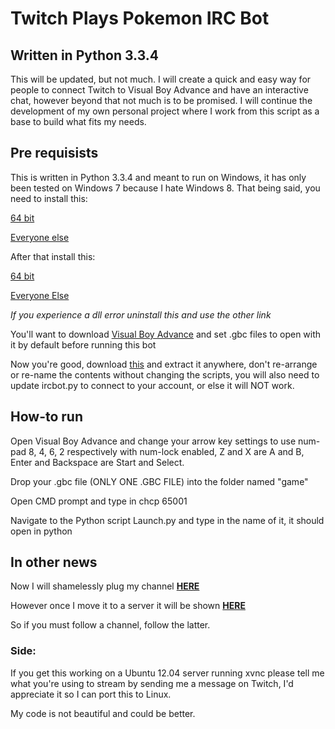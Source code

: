<h1>Twitch Plays Pokemon IRC Bot</h1>
<h2>Written in Python 3.3.4</h2>
<p>This will be updated, but not much.  I will create a quick and easy way for people to connect Twitch to Visual Boy Advance and have an interactive chat, however beyond that not much is to be promised.  I will continue the development of my own personal project where I work from this script as a base to build what fits my needs.</p>

<h2>Pre requisists</h2>
<p>This is written in Python 3.3.4 and meant to run on Windows, it has only been tested on Windows 7 because I hate Windows 8.  That being said, you need to install this:

<a href="http://www.python.org/ftp/python/3.3.4/python-3.3.4.amd64.msi">64 bit</a>

<a href="http://www.python.org/ftp/python/3.3.4/python-3.3.4.msi">Everyone else</a>

After that install this:

<a href="http://sourceforge.net/projects/pywin32/files/pywin32/Build%20218/pywin32-218.win-amd64-py3.3.exe/download">64 bit</a>

<a href="http://sourceforge.net/projects/pywin32/files/pywin32/Build%20218/pywin32-218.win32-py3.3.exe/download">Everyone Else</a>

<i>If you experience a dll error uninstall this and use the other link</i>

You'll want to download <a href="http://coolrom.com/emulators/gba/14/Visual_Boy_Advance.php">Visual Boy Advance</a> and set .gbc files to open with it by default before running this bot

Now you're good, download <a href="https://github.com/sunshinekitty5/TwitchPlaysPokemon/archive/master/twitchplayspokemon.zip">this</a> and extract it anywhere, don't re-arrange or re-name the contents without changing the scripts, you will also need to update ircbot.py to connect to your account, or else it will NOT work.

<h2>How-to run</h2>

Open Visual Boy Advance and change your arrow key settings to use num-pad 8, 4, 6, 2 respectively with num-lock enabled, Z and X are A and B, Enter and Backspace are Start and Select.

Drop your .gbc file (ONLY ONE .GBC FILE) into the folder named "game"

Open CMD prompt and type in chcp 65001

Navigate to the Python script Launch.py and type in the name of it, it should open in python

<h2>In other news</h2>
Now I will shamelessly plug my channel <a href="http://www.twitch.tv/nutz1"><b>HERE</b></a>

However once I move it to a server it will be shown <a href="http://www.twitch.tv/twitchplaysgameboyadvance"><B>HERE</B></a>

So if you must follow a channel, follow the latter.

<h3>Side:</h3>
If you get this working on a Ubuntu 12.04 server running xvnc please tell me what you're using to stream by sending me a message on Twitch, I'd appreciate it so I can port this to Linux.

My code is not beautiful and could be better.
